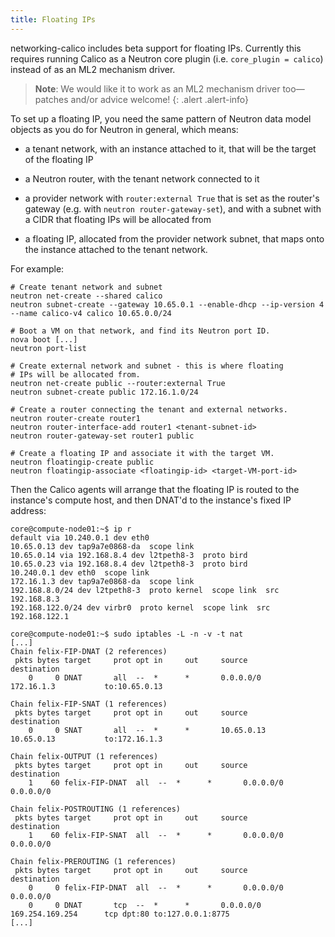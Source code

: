 ```yaml
---
title: Floating IPs
---
```


networking-calico includes beta support for floating IPs.  Currently this
requires running Calico as a Neutron core plugin (i.e. `core_plugin =
calico`) instead of as an ML2 mechanism driver.

> **Note**: We would like it to work as an ML2 mechanism driver too—patches
> and/or advice welcome!
{: .alert .alert-info}

To set up a floating IP, you need the same pattern of Neutron data model
objects as you do for Neutron in general, which means:

- a tenant network, with an instance attached to it, that will be the target of
  the floating IP

- a Neutron router, with the tenant network connected to it

- a provider network with `router:external True` that is set as the
  router's gateway (e.g. with `neutron router-gateway-set`), and with a
  subnet with a CIDR that floating IPs will be allocated from

- a floating IP, allocated from the provider network subnet, that maps onto the
  instance attached to the tenant network.

For example:

    # Create tenant network and subnet
    neutron net-create --shared calico
    neutron subnet-create --gateway 10.65.0.1 --enable-dhcp --ip-version 4 --name calico-v4 calico 10.65.0.0/24

    # Boot a VM on that network, and find its Neutron port ID.
    nova boot [...]
    neutron port-list

    # Create external network and subnet - this is where floating
    # IPs will be allocated from.
    neutron net-create public --router:external True
    neutron subnet-create public 172.16.1.0/24

    # Create a router connecting the tenant and external networks.
    neutron router-create router1
    neutron router-interface-add router1 <tenant-subnet-id>
    neutron router-gateway-set router1 public

    # Create a floating IP and associate it with the target VM.
    neutron floatingip-create public
    neutron floatingip-associate <floatingip-id> <target-VM-port-id>

Then the Calico agents will arrange that the floating IP is routed to the
instance's compute host, and then DNAT'd to the instance's fixed IP address:

    core@compute-node01:~$ ip r
    default via 10.240.0.1 dev eth0
    10.65.0.13 dev tap9a7e0868-da  scope link
    10.65.0.14 via 192.168.8.4 dev l2tpeth8-3  proto bird
    10.65.0.23 via 192.168.8.4 dev l2tpeth8-3  proto bird
    10.240.0.1 dev eth0  scope link
    172.16.1.3 dev tap9a7e0868-da  scope link
    192.168.8.0/24 dev l2tpeth8-3  proto kernel  scope link  src 192.168.8.3
    192.168.122.0/24 dev virbr0  proto kernel  scope link  src 192.168.122.1

    core@compute-node01:~$ sudo iptables -L -n -v -t nat
    [...]
    Chain felix-FIP-DNAT (2 references)
     pkts bytes target     prot opt in     out     source               destination
        0     0 DNAT       all  --  *      *       0.0.0.0/0            172.16.1.3           to:10.65.0.13

    Chain felix-FIP-SNAT (1 references)
     pkts bytes target     prot opt in     out     source               destination
        0     0 SNAT       all  --  *      *       10.65.0.13           10.65.0.13           to:172.16.1.3

    Chain felix-OUTPUT (1 references)
     pkts bytes target     prot opt in     out     source               destination
        1    60 felix-FIP-DNAT  all  --  *      *       0.0.0.0/0            0.0.0.0/0

    Chain felix-POSTROUTING (1 references)
     pkts bytes target     prot opt in     out     source               destination
        1    60 felix-FIP-SNAT  all  --  *      *       0.0.0.0/0            0.0.0.0/0

    Chain felix-PREROUTING (1 references)
     pkts bytes target     prot opt in     out     source               destination
        0     0 felix-FIP-DNAT  all  --  *      *       0.0.0.0/0            0.0.0.0/0
        0     0 DNAT       tcp  --  *      *       0.0.0.0/0            169.254.169.254      tcp dpt:80 to:127.0.0.1:8775
    [...]
